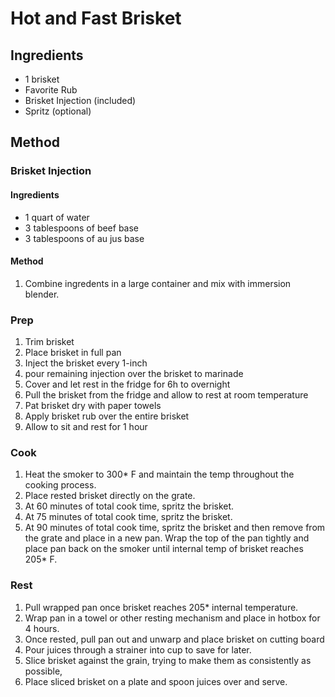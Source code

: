 # Hot and Fast Brisket

## Ingredients
- 1 brisket
- Favorite Rub
- Brisket Injection (included)
- Spritz (optional)

## Method

### Brisket Injection
#### Ingredients
- 1 quart of water
- 3 tablespoons of beef base
- 3 tablespoons of au jus base
#### Method
1. Combine ingredents in a large container and mix with immersion blender.

### Prep
1. Trim brisket
2. Place brisket in full pan
3. Inject the brisket every 1-inch
4. pour remaining injection over the brisket to marinade
5. Cover and let rest in the fridge for 6h to overnight
6. Pull the brisket from the fridge and allow to rest at room temperature
7. Pat brisket dry with paper towels
8. Apply brisket rub over the entire brisket
9. Allow to sit and rest for 1 hour

### Cook
1. Heat the smoker to 300* F and maintain the temp throughout the cooking process.
2. Place rested brisket directly on the grate.
3. At 60 minutes of total cook time, spritz the brisket.
4. At 75 minutes of total cook time, spritz the brisket.
5. At 90 minutes of total cook time, spritz the brisket and then remove from the grate and place in a new pan. Wrap the top of the pan tightly and place pan back on the smoker until internal temp of brisket reaches 205* F. 

### Rest
1. Pull wrapped pan once brisket reaches 205* internal temperature.
2. Wrap pan in a towel or other resting mechanism and place in hotbox for 4 hours.
3. Once rested, pull pan out and unwarp and place brisket on cutting board
4. Pour juices through a strainer into cup to save for later.
5. Slice brisket against the grain, trying to make them as consistently as possible,
6. Place sliced brisket on a plate and spoon juices over and serve.